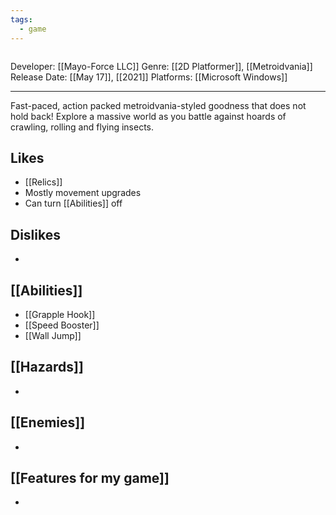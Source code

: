 ```yaml
---
tags:
  - game
---
```

<img src="">

Developer: [[Mayo-Force LLC]]
Genre: [[2D Platformer]], [[Metroidvania]]
Release Date: [[May 17]], [[2021]]
Platforms: [[Microsoft Windows]]

----

Fast-paced, action packed metroidvania-styled goodness that does not hold back! Explore a massive world as you battle against hoards of crawling, rolling and flying insects.

## Likes
* [[Relics]]
* Mostly movement upgrades
* Can turn [[Abilities]] off

## Dislikes
* 

## [[Abilities]]
* [[Grapple Hook]]
* [[Speed Booster]]
* [[Wall Jump]]

## [[Hazards]]
* 

## [[Enemies]]
* 

## [[Features for my game]]
* 